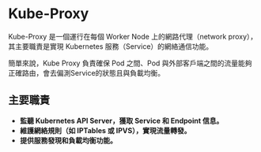 # Kube-Proxy
Kube-Proxy 是一個運行在每個 Worker Node 上的網路代理（network proxy），其主要職責是實現 Kubernetes 服務（Service）的網絡通信功能。

簡單來說，Kube Proxy 負責確保 Pod 之間、Pod 與外部客戶端之間的流量能夠正確路由，會去偏測Service的狀態且與負載均衡。

## 主要職責
- **監聽 Kubernetes API Server，獲取 Service 和 Endpoint 信息。**
- **維護網絡規則（如 IPTables 或 IPVS），實現流量轉發。**
- **提供服務發現和負載均衡功能。**
